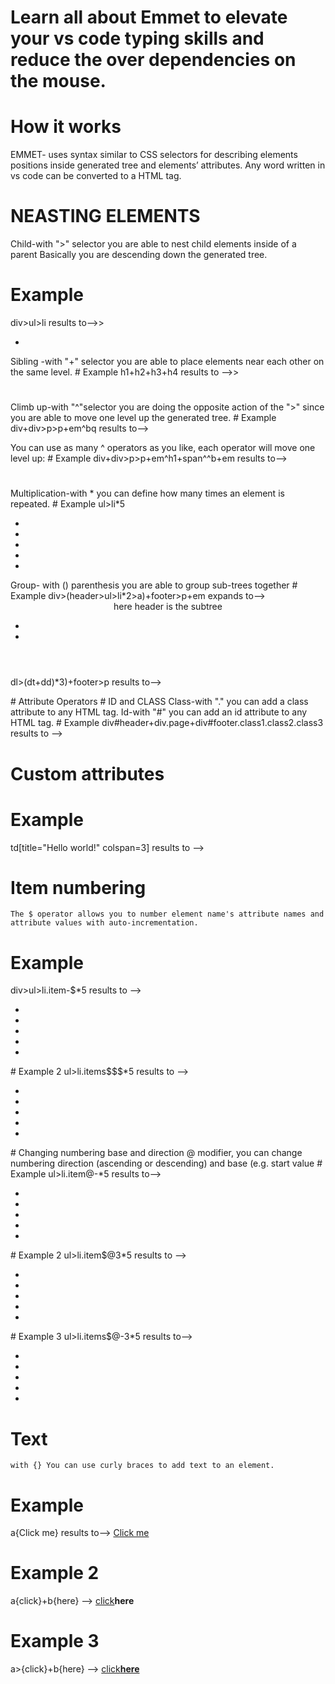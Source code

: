 # Learn all about Emmet to elevate your vs code typing skills and reduce the over dependencies on the mouse.

# How it works 
EMMET- uses syntax similar to CSS selectors for describing elements positions inside generated tree and elements’ attributes.
  Any word written in vs code can be converted to a HTML tag.
# NEASTING ELEMENTS
  Child-with ">" selector you are able to nest child elements inside of a parent Basically you are descending down the generated tree.
# Example
div>ul>li results to-->>
<div>
    <ul>
        <li></li>
    </ul>
</div>
  Sibling -with "+" selector you are able to place elements near each other on the same level.
# Example
h1+h2+h3+h4 results to -->>
<h1></h1>
<h2></h2>
<h3></h3>
<h4></h4>
   Climb up-with "^"selector you are doing the opposite action of the ">" since you are able to move one level up the generated tree.
# Example
div+div>p>p+em^bq results to-->
<div></div>
<div>
    <p><span></span><em></em></p>
    <blockquote></blockquote>
</div>
    You can use as many ^ operators as you like, each operator will move one level up:
# Example
div+div>p>p+em^h1+span^^b+em results to-->
  <div></div>
  <div>
    <p>
      <p></p>
      <em></em>
    </p>
    <h1></h1>
    <span></span>
  </div>
  <b></b>
  <em></em>
    Multiplication-with * you can define how many times an element is repeated.
# Example
ul>li*5
  <ul>
    <li></li>
    <li></li>
    <li></li>
    <li></li>
    <li></li>
  </ul>
    Group- with () parenthesis you are able to group sub-trees together 
# Example
div>(header>ul>li*2>a)+footer>p+em expands to-->
<div>
  <header>here header is the subtree
    <ul>
      <li><a href=""></a></li>
      <li><a href=""></a></li>
    </ul>
  </header>
  <footer>
    <p></p>
  </footer>
  <em></em>
</div
# Example 2
(div>dl>(dt+dd)*3)+footer>p results to-->
<div>
  <dl>
    <dt></dt>
    <dd></dd>
    <dt></dt>
    <dd></dd>
    <dt></dt>
    <dd></dd>
  </dl>
</div>
<footer>
  <p></p>
</footer>
# Attribute Operators 
# ID and CLASS
    Class-with "." you can add a class attribute to any HTML tag.
    Id-with "#" you can add an id attribute to any HTML tag.
# Example 
div#header+div.page+div#footer.class1.class2.class3 results to -->  

<div id="header"></div>
<div class="page"></div>
<div id="footer" class="class1 class2 class3"></div>

# Custom attributes
# Example
td[title="Hello world!" colspan=3] results to -->
<td title="Hello world!" colspan="3"></td>

# Item numbering
    The $ operator allows you to number element name's attribute names and attribute values with auto-incrementation.
# Example
div>ul>li.item-$*5 results to -->
<div>
  <ul>
    <li class="item-1"></li>
    <li class="item-2"></li>
    <li class="item-3"></li>
    <li class="item-4"></li>
    <li class="item-5"></li>
  </ul>
</div> 
# Example 2
ul>li.items$$$*5 results to -->
<ul>
  <li class="items001"></li>
  <li class="items002"></li>
  <li class="items003"></li>
  <li class="items004"></li>
  <li class="items005"></li>
</ul>
# Changing numbering base and direction
    @ modifier, you can change numbering direction (ascending or descending) and base (e.g. start value
# Example
ul>li.item@-*5 results to-->
<ul>
  <li class="item5"></li>
  <li class="item4"></li>
  <li class="item3"></li>
  <li class="item2"></li>
  <li class="item1"></li>
</ul>
# Example 2
ul>li.item$@3*5 results to -->
<ul>
  <li class="item3"></li>
  <li class="item4"></li>
  <li class="item5"></li>
  <li class="item6"></li>
  <li class="item7"></li>
</ul>
# Example 3
ul>li.items$@-3*5 results to-->
<ul>
  <li class="items7"></li>
  <li class="items6"></li>
  <li class="items5"></li>
  <li class="items4"></li>
  <li class="items3"></li>
</ul>

# Text
    with {} You can use curly braces to add text to an element.
# Example
a{Click me} results to-->
<a href="">Click me</a>
# Example 2
 a{click}+b{here} -->
<a href="">click</a><b>here</b>
# Example 3
 a>{click}+b{here} -->
<a href="">click<b>here</b></a>






    




  
  
  
